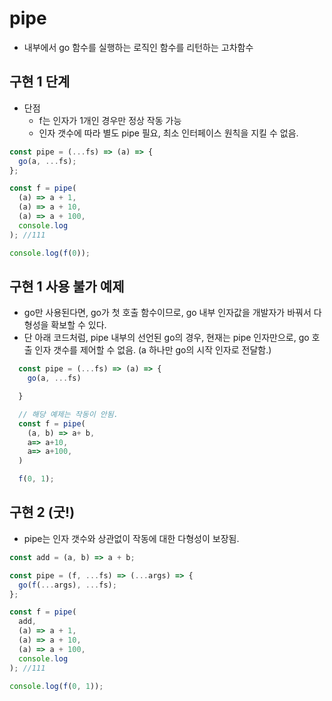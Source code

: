 # pipe
- 내부에서 go 함수를 실행하는 로직인 함수를 리턴하는 고차함수

## 구현 1 단계 
- 단점
  - f는 인자가 1개인 경우만 정상 작동 가능
  - 인자 갯수에 따라 별도 pipe 필요, 최소 인터페이스 원칙을 지킬 수 없음.
```javascript
const pipe = (...fs) => (a) => {
  go(a, ...fs);
};

const f = pipe(
  (a) => a + 1,
  (a) => a + 10,
  (a) => a + 100,
  console.log
); //111

console.log(f(0));
```

## 구현 1 사용 불가 예제
- go만 사용된다면, go가 첫 호출 함수이므로, go 내부 인자값을 개발자가 바꿔서 다형성을 확보할 수 있다.
- 단 아래 코드처럼, pipe 내부의 선언된 go의 경우, 현재는 pipe 인자만으로, go 호출 인자 갯수를 제어할 수 없음. (a 하나만 go의 시작 인자로 전달함.)
```javascript
  const pipe = (...fs) => (a) => {
    go(a, ...fs)

  }

  // 해당 예제는 작동이 안됨.
  const f = pipe(
    (a, b) => a+ b,
    a=> a+10,
    a=> a+100,
  )

  f(0, 1);
```

## 구현 2 (굿!)
  - pipe는 인자 갯수와 상관없이 작동에 대한 다형성이 보장됨.
```javascript
const add = (a, b) => a + b;

const pipe = (f, ...fs) => (...args) => {
  go(f(...args), ...fs);
};

const f = pipe(
  add, 
  (a) => a + 1,
  (a) => a + 10,
  (a) => a + 100,
  console.log
); //111

console.log(f(0, 1));
```
